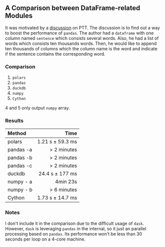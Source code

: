 ## A Comparison between DataFrame-related Modules

It was motivated by a [discussion](https://www.ptt.cc/bbs/Python/M.1684059240.A.3FF.html) on PTT.
The discussion is to find out a way to boost the performance of `pandas`.
The author had a `dataframe` with one column named `sentence` which consists several words.
Also, he had a list of words which consists ten thousands words.
Then, he would like to append ten thousands of columns which the column name is the word and indicate if the sentence contains the corresponding word.

### Comparison

1. `polars`
2. `pandas`
3. `duckdb`
4. `numpy`
5. `Cython`

4 and 5 only output `numpy` array.

### Results

| Method | Time |
| :----- | ----: |
| polars    | 1.21 s ± 59.3 ms |
| pandas -a | > 2 minutes  |
| pandas -b | > 2 minutes  |
| pandas -c | > 2 minutes  |
| duckdb    | 24.4 s ± 177 ms  |
| numpy - a | 4min 23s     |
| numpy - b | > 6 minutes  |
| Cython    | 1.73 s ± 14.7 ms |

### Notes

I don't include it in the comparison due to the difficult usage of `dask`.
However, `dask` is leveraging `pandas` in the internal, so it just an parallel processing based on `pandas`.
Its performance won't be less than 30 seconds per loop on a 4-core machine.
